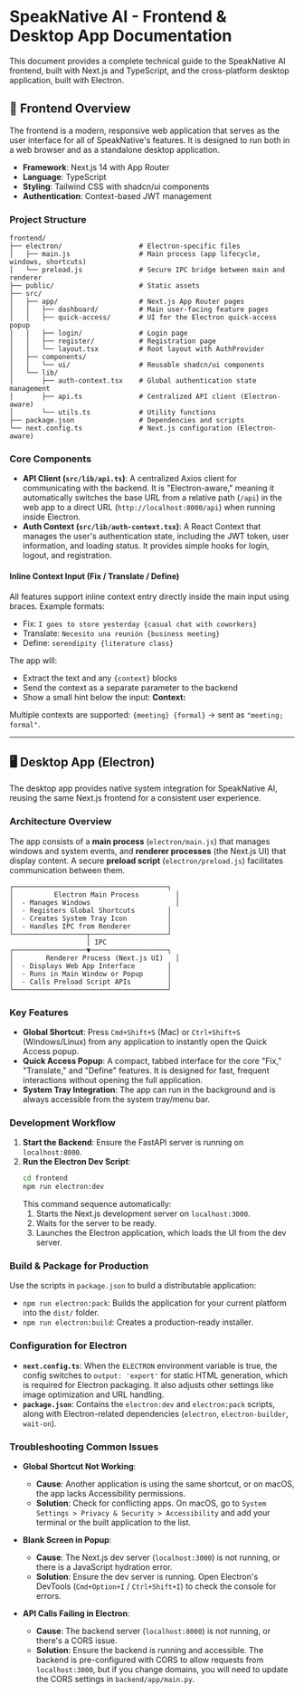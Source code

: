 # SpeakNative AI - Frontend & Desktop App Documentation

This document provides a complete technical guide to the SpeakNative AI frontend, built with Next.js and TypeScript, and the cross-platform desktop application, built with Electron.

## 🎨 Frontend Overview

The frontend is a modern, responsive web application that serves as the user interface for all of SpeakNative's features. It is designed to run both in a web browser and as a standalone desktop application.

-   **Framework**: Next.js 14 with App Router
-   **Language**: TypeScript
-   **Styling**: Tailwind CSS with shadcn/ui components
-   **Authentication**: Context-based JWT management

### Project Structure
```
frontend/
├── electron/                   # Electron-specific files
│   ├── main.js                 # Main process (app lifecycle, windows, shortcuts)
│   └── preload.js              # Secure IPC bridge between main and renderer
├── public/                     # Static assets
├── src/
│   ├── app/                    # Next.js App Router pages
│   │   ├── dashboard/          # Main user-facing feature pages
│   │   ├── quick-access/       # UI for the Electron quick-access popup
│   │   ├── login/              # Login page
│   │   ├── register/           # Registration page
│   │   └── layout.tsx          # Root layout with AuthProvider
│   ├── components/
│   │   └── ui/                 # Reusable shadcn/ui components
│   └── lib/
│       ├── auth-context.tsx    # Global authentication state management
│       ├── api.ts              # Centralized API client (Electron-aware)
│       └── utils.ts            # Utility functions
├── package.json                # Dependencies and scripts
└── next.config.ts              # Next.js configuration (Electron-aware)
```

### Core Components

-   **API Client (`src/lib/api.ts`)**: A centralized Axios client for communicating with the backend. It is "Electron-aware," meaning it automatically switches the base URL from a relative path (`/api`) in the web app to a direct URL (`http://localhost:8000/api`) when running inside Electron.
-   **Auth Context (`src/lib/auth-context.tsx`)**: A React Context that manages the user's authentication state, including the JWT token, user information, and loading status. It provides simple hooks for login, logout, and registration.

#### Inline Context Input (Fix / Translate / Define)

All features support inline context entry directly inside the main input using braces. Example formats:

- Fix: `I goes to store yesterday {casual chat with coworkers}`
- Translate: `Necesito una reunión {business meeting}`
- Define: `serendipity {literature class}`

The app will:

- Extract the text and any `{context}` blocks
- Send the context as a separate parameter to the backend
- Show a small hint below the input: **Context: <detected context>**

Multiple contexts are supported: `{meeting} {formal}` → sent as `"meeting; formal"`.

---

## 🖥️ Desktop App (Electron)

The desktop app provides native system integration for SpeakNative AI, reusing the same Next.js frontend for a consistent user experience.

### Architecture Overview
The app consists of a **main process** (`electron/main.js`) that manages windows and system events, and **renderer processes** (the Next.js UI) that display content. A secure **preload script** (`electron/preload.js`) facilitates communication between them.

```
┌──────────────────────────────────────┐
│          Electron Main Process         │
│  - Manages Windows                     │
│  - Registers Global Shortcuts        │
│  - Creates System Tray Icon          │
│  - Handles IPC from Renderer         │
└──────────────────┬───────────────────┘
                   │ IPC
┌──────────────────▼───────────────────┐
│        Renderer Process (Next.js UI)   │
│  - Displays Web App Interface        │
│  - Runs in Main Window or Popup      │
│  - Calls Preload Script APIs         │
└──────────────────────────────────────┘
```

### Key Features
-   **Global Shortcut**: Press `Cmd+Shift+S` (Mac) or `Ctrl+Shift+S` (Windows/Linux) from any application to instantly open the Quick Access popup.
-   **Quick Access Popup**: A compact, tabbed interface for the core "Fix," "Translate," and "Define" features. It is designed for fast, frequent interactions without opening the full application.
-   **System Tray Integration**: The app can run in the background and is always accessible from the system tray/menu bar.

### Development Workflow

1.  **Start the Backend**: Ensure the FastAPI server is running on `localhost:8000`.
2.  **Run the Electron Dev Script**:
    ```bash
    cd frontend
    npm run electron:dev
    ```
    This command sequence automatically:
    1.  Starts the Next.js development server on `localhost:3000`.
    2.  Waits for the server to be ready.
    3.  Launches the Electron application, which loads the UI from the dev server.

### Build & Package for Production
Use the scripts in `package.json` to build a distributable application:
-   `npm run electron:pack`: Builds the application for your current platform into the `dist/` folder.
-   `npm run electron:build`: Creates a production-ready installer.

### Configuration for Electron

-   **`next.config.ts`**: When the `ELECTRON` environment variable is true, the config switches to `output: 'export'` for static HTML generation, which is required for Electron packaging. It also adjusts other settings like image optimization and URL handling.
-   **`package.json`**: Contains the `electron:dev` and `electron:pack` scripts, along with Electron-related dependencies (`electron`, `electron-builder`, `wait-on`).

### Troubleshooting Common Issues

-   **Global Shortcut Not Working**:
    -   **Cause**: Another application is using the same shortcut, or on macOS, the app lacks Accessibility permissions.
    -   **Solution**: Check for conflicting apps. On macOS, go to `System Settings > Privacy & Security > Accessibility` and add your terminal or the built application to the list.

-   **Blank Screen in Popup**:
    -   **Cause**: The Next.js dev server (`localhost:3000`) is not running, or there is a JavaScript hydration error.
    -   **Solution**: Ensure the dev server is running. Open Electron's DevTools (`Cmd+Option+I` / `Ctrl+Shift+I`) to check the console for errors.

-   **API Calls Failing in Electron**:
    -   **Cause**: The backend server (`localhost:8000`) is not running, or there's a CORS issue.
    -   **Solution**: Ensure the backend is running and accessible. The backend is pre-configured with CORS to allow requests from `localhost:3000`, but if you change domains, you will need to update the CORS settings in `backend/app/main.py`.

